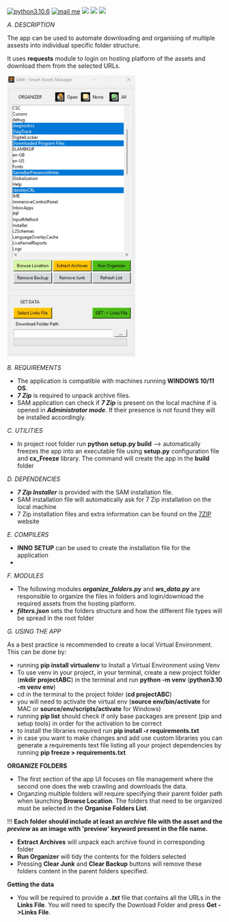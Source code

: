 [![python3.10.6](https://img.shields.io/badge/Python-3660AB?style=for-the-badge&logo=python&logoColor=white)](https://www.python.org/downloads/release/python-3106/)
[![mail me](https://img.shields.io/badge/Gmail-D14836?style=for-the-badge&logo=gmail&logoColor=white)](mailto:george.boholteanu@gmail.com)
![](https://img.shields.io/badge/web--scraping-1452A.svg)
![](https://img.shields.io/badge/files--encryption-27282D.svg)
![](https://img.shields.io/badge/files--management-13245A.svg)


*A.  DESCRIPTION*

The app can be used to automate downloading and organising of multiple assests into individual specific folder structure.

It uses **requests** module to login on hosting platform of the assets and download them from the selected URLs.

<img src="./assets/app_mockup.jpg" alt="SAM" width="300">


*B.  REQUIREMENTS*
* The application is compatible with machines running **WINDOWS 10/11 OS**.
* ***7 Zip*** is required to unpack archive files.
* SAM application can check if ***7 Zip*** is present on the local machine if is opened in ***Administrator mode***. If their presence is not found they will be installed accordingly.

*C.  UTILITIES*
*  In project root folder run __python setup.py build__ --> automatically freezes the app into an executable file using **setup.py** configuration file and **cx_Freeze** library. The command will create the app in the **build** folder


*D.  DEPENDENCIES*
* ***7 Zip Installer*** is provided with the SAM installation file.
* SAM installation file will automatically ask for 7 Zip installation on the local machine
* 7 Zip installation files and extra information can be found on the [7ZIP](https://www.7-zip.org/) website


*E.  COMPILERS*
* **INNO SETUP** can be used to create the installation file for the application
* 

*F.  MODULES*
* The following modules ***organize_folders.py*** and ***ws_data.py*** are responsible to organize the files in folders and login/download the required assets from the hosting platform.
* ***filters.json*** sets the folders structure and how the different file types will be spread in the root folder

*G.  USING THE APP*  

  As a best practice is recommended to create a local Virtual Environment. This can be done by:
  * running **pip install virtualenv** to Install a Virtual Environment using Venv
  * To use venv in your project, in your terminal, create a new project folder (**mkdir projectABC**) in the terminal and run **python<version> -m venv <virtual-environment-name>** (**python3.10 -m venv env**)
  * cd in the terminal to the project folder (**cd projectABC**)
  * you will need to activate the virtual env (**source env/bin/activate** for MAC or **source/env/scripts/activate** for Windows)
  * running **pip list** should check if only base packages are present (pip and setup tools) in order for the activation to be correct
  * to install the libraries required run **pip install -r requirements.txt**
  * in case you want to make changes and add use custom libraries you can generate a requirements text file listing all your project dependencies by running **pip freeze > requirements.txt**

**ORGANIZE FOLDERS**
* The first section of the app UI focuses on file management where the second one does the web crawling and downloads the data.
* Organzing multiple folders will require specifying their parent folder path when launching **Browse Location**. The folders that need to be organized must be selected in the **Organise Folders List**. 

!!! **Each folder should include at least an ***archive*** file with the asset and the ***preview*** as an image with 'preview' keyword present in the file name.**

* **Extract Archives** will unpack each archive found in corresponding folder
* **Run Organizer** will tidy the contents for the folders selected
* Pressing **Clear Junk** and **Clear Backup** buttons will remove these folders content in the parent folders specified.


**Getting the data**
* You will be required to provide a ***.txt*** file that contains all the URLs in the **Links File**. You will need to specify the Download Folder and press **Get ->Links File**.

